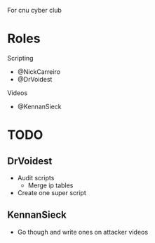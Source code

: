 For cnu cyber club

# Roles

Scripting
- @NickCarreiro
- @DrVoidest

Videos
- @KennanSieck

# TODO

## DrVoidest
- Audit scripts
    - Merge ip tables
- Create one super script

## KennanSieck
- Go though and write ones on attacker videos
